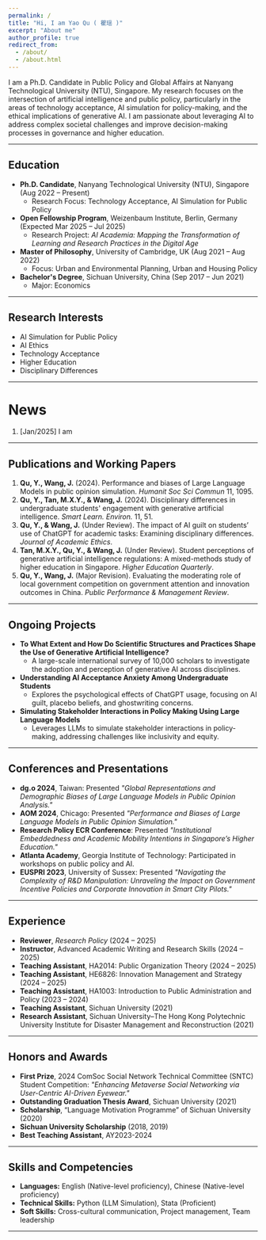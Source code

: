 ```yaml
---
permalink: /
title: "Hi, I am Yao Qu ( 瞿瑶 )"
excerpt: "About me"
author_profile: true
redirect_from: 
  - /about/
  - /about.html
---
```


I am a Ph.D. Candidate in Public Policy and Global Affairs at Nanyang Technological University (NTU), Singapore. My research focuses on the intersection of artificial intelligence and public policy, particularly in the areas of technology acceptance, AI simulation for policy-making, and the ethical implications of generative AI. 
I am passionate about leveraging AI to address complex societal challenges and improve decision-making processes in governance and higher education.


---

## Education
- **Ph.D. Candidate**, Nanyang Technological University (NTU), Singapore (Aug 2022 – Present)  
  - Research Focus: Technology Acceptance, AI Simulation for Public Policy  
- **Open Fellowship Program**, Weizenbaum Institute, Berlin, Germany (Expected Mar 2025 – Jul 2025)  
  - Research Project: *AI Academia: Mapping the Transformation of Learning and Research Practices in the Digital Age*  
- **Master of Philosophy**, University of Cambridge, UK (Aug 2021 – Aug 2022)  
  - Focus: Urban and Environmental Planning, Urban and Housing Policy  
- **Bachelor's Degree**, Sichuan University, China (Sep 2017 – Jun 2021)  
  - Major: Economics  
  
---

## Research Interests
- AI Simulation for Public Policy  
- AI Ethics  
- Technology Acceptance  
- Higher Education  
- Disciplinary Differences 


---

News
======

1. [Jan/2025] I am 


---

## Publications and Working Papers
1. **Qu, Y., Wang, J.** (2024). Performance and biases of Large Language Models in public opinion simulation. *Humanit Soc Sci Commun* 11, 1095.  
2. **Qu, Y., Tan, M.X.Y., & Wang, J.** (2024). Disciplinary differences in undergraduate students' engagement with generative artificial intelligence. *Smart Learn. Environ.* 11, 51.  
3. **Qu, Y., & Wang, J.** (Under Review). The impact of AI guilt on students’ use of ChatGPT for academic tasks: Examining disciplinary differences. *Journal of Academic Ethics*.  
4. **Tan, M.X.Y., Qu, Y., & Wang, J.** (Under Review). Student perceptions of generative artificial intelligence regulations: A mixed-methods study of higher education in Singapore. *Higher Education Quarterly*.  
5. **Qu, Y., Wang, J.** (Major Revision). Evaluating the moderating role of local government competition on government attention and innovation outcomes in China. *Public Performance & Management Review*.  

---

## Ongoing Projects
- **To What Extent and How Do Scientific Structures and Practices Shape the Use of Generative Artificial Intelligence?**  
  - A large-scale international survey of 10,000 scholars to investigate the adoption and perception of generative AI across disciplines.  
- **Understanding AI Acceptance Anxiety Among Undergraduate Students**  
  - Explores the psychological effects of ChatGPT usage, focusing on AI guilt, placebo beliefs, and ghostwriting concerns.  
- **Simulating Stakeholder Interactions in Policy Making Using Large Language Models**  
  - Leverages LLMs to simulate stakeholder interactions in policy-making, addressing challenges like inclusivity and equity.  

---

## Conferences and Presentations
- **dg.o 2024**, Taiwan: Presented *"Global Representations and Demographic Biases of Large Language Models in Public Opinion Analysis."*  
- **AOM 2024**, Chicago: Presented *"Performance and Biases of Large Language Models in Public Opinion Simulation."*  
- **Research Policy ECR Conference**: Presented *"Institutional Embeddedness and Academic Mobility Intentions in Singapore’s Higher Education."*  
- **Atlanta Academy**, Georgia Institute of Technology: Participated in workshops on public policy and AI.  
- **EUSPRI 2023**, University of Sussex: Presented *"Navigating the Complexity of R&D Manipulation: Unraveling the Impact on Government Incentive Policies and Corporate Innovation in Smart City Pilots."*  

---

## Experience
- **Reviewer**, *Research Policy* (2024 – 2025)  
- **Instructor**, Advanced Academic Writing and Research Skills (2024 – 2025)  
- **Teaching Assistant**, HA2014: Public Organization Theory (2024 – 2025)  
- **Teaching Assistant**, HE6826: Innovation Management and Strategy (2024 – 2025)  
- **Teaching Assistant**, HA1003: Introduction to Public Administration and Policy (2023 – 2024)  
- **Teaching Assistant**, Sichuan University (2021)  
- **Research Assistant**, Sichuan University–The Hong Kong Polytechnic University Institute for Disaster Management and Reconstruction (2021) 

---

## Honors and Awards
- **First Prize**, 2024 ComSoc Social Network Technical Committee (SNTC) Student Competition: *"Enhancing Metaverse Social Networking via User-Centric AI-Driven Eyewear."*  
- **Outstanding Graduation Thesis Award**, Sichuan University (2021)  
- **Scholarship**, “Language Motivation Programme” of Sichuan University (2020)  
- **Sichuan University Scholarship** (2018, 2019)  
- **Best Teaching Assistant**, AY2023-2024  

---

## Skills and Competencies
- **Languages:** English (Native-level proficiency), Chinese (Native-level proficiency)  
- **Technical Skills:** Python (LLM Simulation), Stata (Proficient)  
- **Soft Skills:** Cross-cultural communication, Project management, Team leadership  

---

<script type="text/javascript" id="clustrmaps" src="//clustrmaps.com/map_v2.js?d=9aHnVzlM_EAp0qTVf_CHfFKjCaBEvbeX4VHjlkGRZYw&cl=ffffff&w=a"></script>